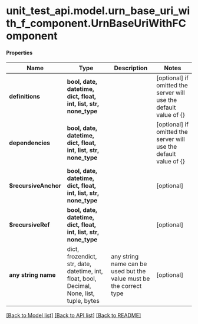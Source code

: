# unit_test_api.model.urn_base_uri_with_f_component.UrnBaseUriWithFComponent

#### Properties
Name | Type | Description | Notes
------------ | ------------- | ------------- | -------------
**definitions** | **bool, date, datetime, dict, float, int, list, str, none_type** |  | [optional]  if omitted the server will use the default value of {}
**dependencies** | **bool, date, datetime, dict, float, int, list, str, none_type** |  | [optional]  if omitted the server will use the default value of {}
**$recursiveAnchor** | **bool, date, datetime, dict, float, int, list, str, none_type** |  | [optional] 
**$recursiveRef** | **bool, date, datetime, dict, float, int, list, str, none_type** |  | [optional] 
**any string name** | dict, frozendict, str, date, datetime, int, float, bool, Decimal, None, list, tuple, bytes | any string name can be used but the value must be the correct type | [optional]

[[Back to Model list]](../../README.md#documentation-for-models) [[Back to API list]](../../README.md#documentation-for-api-endpoints) [[Back to README]](../../README.md)

